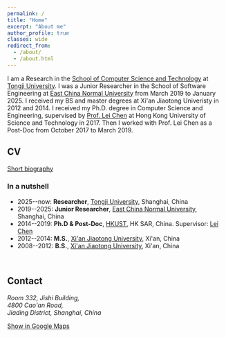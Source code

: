 ```yaml
---
permalink: /
title: "Home"
excerpt: "About me"
author_profile: true
classes: wide
redirect_from: 
  - /about/
  - /about.html
---
```




I am a Research in the [School of Computer Science and Technology](https://cs.tongji.edu.cn/) at [Tongji University](https://en.tongji.edu.cn/). I was a Junior Researcher in the School of Software Engineering at [East China Normal University](http://english.ecnu.edu.cn/) from March 2019 to January 2025. I received my BS and master degrees at Xi'an Jiaotong Univeristy in 2012 and 2014. I received my Ph.D. degree in Computer Science and Engineering, supervised by [Prof. Lei Chen](http://www.cse.ust.hk/~leichen) at Hong Kong University of Science and Technology in 2017. Then I worked with Prof. Lei Chen as a Post-Doc from October 2017 to March 2019. 

<!-- This website is powered by the [academicpages template](https://github.com/academicpages/academicpages.github.io) and hosted on [GitHub Pages](https://pages.github.com). -->








## CV

[Short biography](files/biography.txt)


### In a nutshell
- 2025--now: **Researcher**, [Tongji University](https://en.tongji.edu.cn/), Shanghai, China
- 2019--2025: **Junior Researcher**, [East China Normal University](http://english.ecnu.edu.cn/), Shanghai, China
- 2014--2019: **Ph.D & Post-Doc**, [HKUST](https://hkust.edu.hk/),  HK SAR, China. Supervisor: [Lei Chen](http://www.cse.ust.hk/~leichen)
- 2012--2014: **M.S.**, [Xi'an Jiaotong University](http://en.xjtu.edu.cn/), Xi'an, China
- 2008--2012: **B.S.**, [Xi'an Jiaotong University](http://en.xjtu.edu.cn/), Xi'an, China





<br/>

## Contact



<address>
  Room 332, Jishi Building, <br>
	4800 Cao'an Road, <br>
	Jiading District, Shanghai, China
</address>

<a target="_blank" title="Map to my office, on Google Maps" href="https://www.google.com/maps/search/?api=1&query=31.283270, 121.213789" class="button">Show in Google Maps</a>

<br/>

